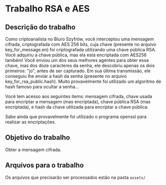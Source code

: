 # Trabalho RSA e AES

## Descrição do trabalho

Como criptoanalista no Biuro Szyfrów, você interceptou uma mensagem cifrada, criptografada com AES 256 bits, cuja chave (presente no arquivo key_for_message.en) foi criptografada utilizando uma chave pública RSA. Você adquiriu a chave pública, mas ela está encriptada com AES256 também! Você enviou um dos seus melhores agentes para obter essa chave, mas dos doze caracteres da senha, ele descobriu apenas os dois primeiros: "jo", antes de ser capturado. Em sua última transmissão, ele conseguiu lhe enviar a hash da senha (presente no arquivo key_for_rsa_public.hash). Muito provavelmente foi utilizado um algoritmo de hash famoso para ocultar a senha...

Você tem acesso aos seguintes items: mensagem cifrada, chave usada para encriptar a mensagem (mas encriptada), chave pública RSA (mas encriptada), e hash da chave utilizada para encriptar a chave pública.

Sabe ainda que provavelmente foi utilizado o programa openssl para realizar as encriptações.

## Objetivo do trabalho

Obter a mensagem cifrada.

## Arquivos para o trabalho

Os arquivos que precisarão ser processados estão na pasta `assets/`